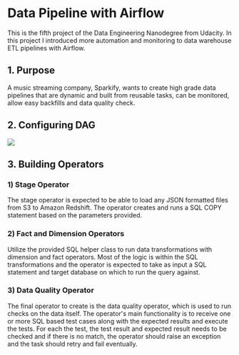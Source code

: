 # Data Pipeline with Airflow
This is the fifth project of the Data Engineering Nanodegree from Udacity. In this project I introduced more automation and monitoring to data warehouse ETL pipelines with Airflow. 

## 1. Purpose
A music streaming company, Sparkify, wants to create high grade data pipelines that are dynamic and built from reusable tasks, can be monitored, allow easy backfills and data quality check. 

## 2. Configuring DAG
![](https://video.udacity-data.com/topher/2019/January/5c48ba31_example-dag/example-dag.png)

## 3. Building Operators
### 1) Stage Operator
The stage operator is expected to be able to load any JSON formatted files from S3 to Amazon Redshift. The operator creates and runs a SQL COPY statement based on the parameters provided. 
### 2) Fact and Dimension Operators
Utilize the provided SQL helper class to run data transformations with dimension and fact operators. Most of the logic is within the SQL transformations and the operator is expected to take as input a SQL statement and target database on which to run the query against. 
### 3) Data Quality Operator
The final operator to create is the data quality operator, which is used to run checks on the data itself. The operator's main functionality is to receive one or more SQL based test cases along with the expected results and execute the tests. For each the test, the test result and expected result needs to be checked and if there is no match, the operator should raise an exception and the task should retry and fail eventually. 
